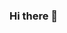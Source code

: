 ### Hi there 👋

<!--
**berkeercetin/berkeercetin** is a ✨ _special_ ✨ repository because its `README.md` (this file) appears on your GitHub profile.

Here are some ideas to get you started:

- 🔭 I’m currently studying on Computeer Engineering !
- 🌱 I’m currently learning Java, C++,C#
- 📫 How to reach me: berkeercetin@gmail.com
-->
